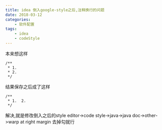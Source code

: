 ```yaml
---
title: idea 倒入google-style之后,注释换行的问题
date: 2018-03-12
categories:
    - 软件配置
tags: 
    - idea
    - codeStyle
---
```



本来想这样

```
/**
 * 1.
 * 2.
 */
```

<!--more-->


结果保存之后成了这样

```
/**
 * 1.  2.
 */
```

解决,就是修改倒入之后的style
editor->code style->java->java doc->other->warp at right margin 去掉勾就行

